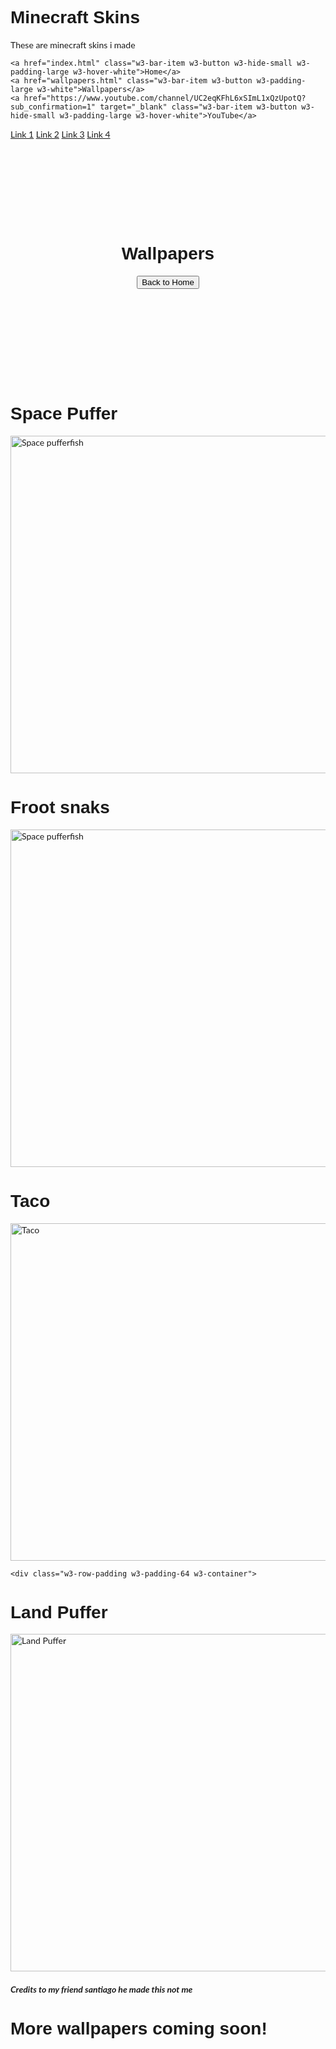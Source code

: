 # Minecraft Skins
These are minecraft skins i made
<!DOCTYPE html>
<html lang="en">
<head>
<title>Minecraft Skins</title>
<link rel="icon" type="image/x-icon" href="favicon.ico">
<meta charset="UTF-8">
<meta name="viewport" content="width=device-width, initial-scale=1">
<link rel="stylesheet" href="file:///C:/Users/Owner/Downloads/steve.png">
<link rel="stylesheet" href="https://fonts.googleapis.com/css?family=Lato">
<link rel="stylesheet" href="https://fonts.googleapis.com/css?family=Montserrat">
<script src="https://kit.fontawesome.com/ca51badd0d.js" crossorigin="anonymous"></script>
<style>
body,h1,h2,h3,h4,h5,h6 {font-family: "Lato", sans-serif}
.w3-bar,h1,button {font-family: "Montserrat", sans-serif}
.fa-anchor,.fa-coffee {font-size:200px}
</style>
</head>
<body>

<!-- Navbar -->
<div class="w3-top">
  <div class="w3-bar w3-red w3-card w3-left-align w3-large">
    <a class="w3-bar-item w3-button w3-hide-medium w3-hide-large w3-right w3-padding-large w3-hover-white w3-large w3-red" href="javascript:void(0);" onclick="myFunction()" title="Toggle Navigation Menu"><i class="fa fa-bars"></i></a>
    
    <a href="index.html" class="w3-bar-item w3-button w3-hide-small w3-padding-large w3-hover-white">Home</a>
    <a href="wallpapers.html" class="w3-bar-item w3-button w3-padding-large w3-white">Wallpapers</a>
    <a href="https://www.youtube.com/channel/UC2eqKFhL6xSImL1xQzUpotQ?sub_confirmation=1" target="_blank" class="w3-bar-item w3-button w3-hide-small w3-padding-large w3-hover-white">YouTube</a>
  </div>

  <!-- Navbar on small screens -->
  <div id="navDemo" class="w3-bar-block w3-white w3-hide w3-hide-large w3-hide-medium w3-large">
    <a href="#" class="w3-bar-item w3-button w3-padding-large">Link 1</a>
    <a href="#" class="w3-bar-item w3-button w3-padding-large">Link 2</a>
    <a href="#" class="w3-bar-item w3-button w3-padding-large">Link 3</a>
    <a href="#" class="w3-bar-item w3-button w3-padding-large">Link 4</a>
  </div>
</div>

<!-- Header -->
<header class="w3-container w3-red w3-center" style="padding:128px 16px">
  <h1 class="w3-margin w3-jumbo">Wallpapers</h1>
  <button class="w3-button w3-black w3-padding-large w3-large w3-margin-top">Back to Home</button>
</header>

<!-- First Grid -->
<div class="w3-row-padding w3-padding-64 w3-container">
  <div class="w3-content">
    <div class="w3-twothird">
      <h1>Space Puffer</h1>
    </div>
<img src="https://rainykazimir.github.io/SPACE%20PUFFERFISH.png" alt="Space pufferfish" width="960" height="540">
    </div>
  </div>
</div>

<!-- Second Grid -->
<div class="w3-row-padding w3-padding-64 w3-container">
  <div class="w3-content">
    <div class="w3-twothird">
      <h1>Froot snaks</h1>
    </div>  
<img src="https://rainykazimir.github.io/Fruit%20snaks.png" alt="Space pufferfish" width="960" height="540">
<div class="w3-row-padding w3-padding-64 w3-container">
  <div class="w3-content">
    <div class="w3-twothird">
<h1>Taco</h1>
    </div>  
<img src="https://rainykazimir.github.io/Taco.png" alt="Taco" width="960" height="540">
    </div>
  </div>
</div>

	<div class="w3-row-padding w3-padding-64 w3-container">
  <div class="w3-content">
    <div class="w3-twothird">
<h1>Land Puffer</h1>
    </div>  
<img src="Land puffer.png" alt="Land Puffer" width="960" height="540">
	  <h5>Credits to my friend santiago he made this not me</h5>
    </div>
  </div>
</div>
	
<div class="w3-container w3-black w3-center w3-opacity w3-padding-64">
    <h1 class="w3-margin w3-xlarge">More wallpapers coming soon!</h1>
</div>

<!-- Footer -->
<footer class="w3-container w3-padding-64 w3-center w3-opacity">  
  <div class="w3-xlarge w3-padding-32">
    <a href="https://github.com/Rainykazimir" target="_blank"<i class="fa-brands fa-github w3-hover-opacity"></i></a>
    <a href="https://steamcommunity.com/id/Rainykazimir/" target="_blank"<i class="fa-brands fa-steam w3-hover-opacity"></i></a>
    <a href="https://discord.gg/w3AZPpRUDc" target="_blank"<i class="fa-brands fa-discord w3-hover-opacity"></i></a>

 </div>
</footer>
<script>
// Used to toggle the menu on small screens when clicking on the menu button
function myFunction() {
  var x = document.getElementById("navDemo");
  if (x.className.indexOf("w3-show") == -1) {
    x.className += " w3-show";
  } else { 
    x.className = x.className.replace(" w3-show", "");
  }
}
</script>

</body>
</html>
